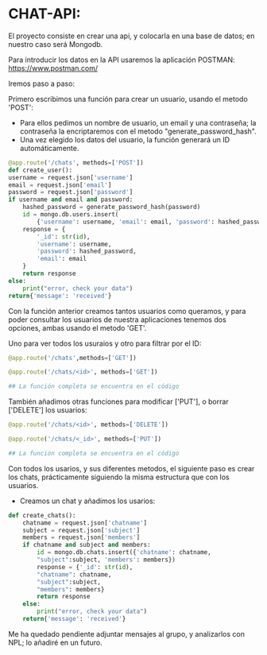 # CHAT-API:

El proyecto consiste en crear una api, y colocarla en una base de datos; en nuestro caso será Mongodb.

Para introducir los datos en la API usaremos la aplicación POSTMAN: https://www.postman.com/

Iremos paso a paso:

Primero escribimos una función para crear un usuario, usando el metodo 'POST':
- Para ellos pedimos un nombre de usuario, un email y una contraseña; la contraseña la encriptaremos con el metodo "generate_password_hash".
- Una vez elegido los datos del usuario, la función generará un ID automáticamente.
```python
@app.route('/chats', methods=['POST'])
def create_user():
username = request.json['username']
email = request.json['email']
password = request.json['password']
if username and email and password: 
    hashed_password = generate_password_hash(password)
    id = mongo.db.users.insert(
        {'username': username, 'email': email, 'password': hashed_password})
    response = {
        '_id': str(id),
        'username': username,
        'password': hashed_password,
        'email': email
    }
    return response
else:
    print("error, check your data")
return{'message': 'received'}
```
Con la función anterior creamos tantos usuarios como queramos, y para poder consultar los usuarios de nuestra aplicaciones tenemos dos opciones, ambas usando el metodo 'GET'.

Uno para ver todos los usuraios y otro para filtrar por el ID:
```python
@app.route('/chats',methods=['GET'])

@app.route('/chats/<id>', methods=['GET'])

## La función completa se encuentra en el código
```
También añadimos otras funciones para modificar ['PUT'], o borrar ['DELETE'] los usuarios:
```python
@app.route('/chats/<id>', methods=['DELETE']) 

@app.route('/chats/<_id>', methods=['PUT'])

## La función completa se encuentra en el código
```
Con todos los usarios, y sus diferentes metodos, el siguiente paso es crear los chats, prácticamente siguiendo la misma estructura que con los usuarios.

- Creamos un chat y añadimos los usarios:

```python
def create_chats():
    chatname = request.json['chatname']
    subject = request.json['subject']
    members = request.json['members'] 
    if chatname and subject and members:
        id = mongo.db.chats.insert({'chatname': chatname,
        "subject":subject, 'members': members})
        response = {'_id': str(id),
        "chatname": chatname,
        "subject":subject, 
        "members": members} 
        return response
    else:
        print("error, check your data")
    return{'message': 'received'}
```

Me ha quedado pendiente adjuntar mensajes al grupo, y analizarlos con NPL; lo añadiré en un futuro.